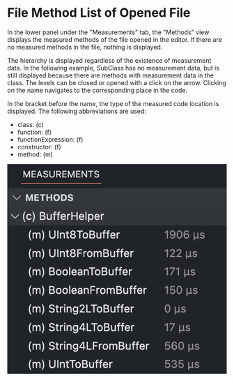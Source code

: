 # File Method List of Opened File

In the lower panel under the "Measurements" tab, the "Methods" view displays the measured methods of the file opened in the editor. If there are no measured methods in the file, nothing is displayed.

The hierarchy is displayed regardless of the existence of measurement data. In the following example, SubClass has no measurement data, but is still displayed because there are methods with measurement data in the class. The levels can be closed or opened with a click on the arrow. Clicking on the name navigates to the corresponding place in the code.

In the bracket before the name, the type of the measured code location is displayed. The following abbreviations are used:

- class: (c)
- function: (f)
- functionExpression: (f)
- constructor: (f)
- method: (m)

<img src="../images/docs/method-list-file.png" alt="File Method List" width="600"/>
